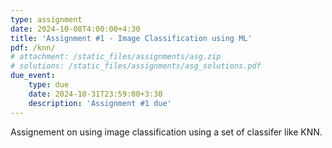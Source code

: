 ```yaml
---
type: assignment
date: 2024-10-08T4:00:00+4:30
title: 'Assignment #1 - Image Classification using ML'
pdf: /knn/
# attachment: /static_files/assignments/asg.zip
# solutions: /static_files/assignments/asg_solutions.pdf
due_event: 
    type: due
    date: 2024-10-31T23:59:00+3:30
    description: 'Assignment #1 due'
---
```

Assignement on using image classification using a set of classifer like KNN.
